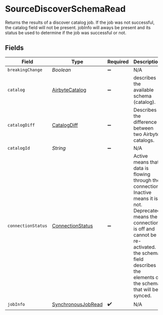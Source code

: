 # SourceDiscoverSchemaRead

Returns the results of a discover catalog job. If the job was not successful, the catalog field will not be present. jobInfo will aways be present and its status be used to determine if the job was successful or not.


## Fields

| Field                                                                                                                                                                                                                             | Type                                                                                                                                                                                                                              | Required                                                                                                                                                                                                                          | Description                                                                                                                                                                                                                       |
| --------------------------------------------------------------------------------------------------------------------------------------------------------------------------------------------------------------------------------- | --------------------------------------------------------------------------------------------------------------------------------------------------------------------------------------------------------------------------------- | --------------------------------------------------------------------------------------------------------------------------------------------------------------------------------------------------------------------------------- | --------------------------------------------------------------------------------------------------------------------------------------------------------------------------------------------------------------------------------- |
| `breakingChange`                                                                                                                                                                                                                  | *Boolean*                                                                                                                                                                                                                         | :heavy_minus_sign:                                                                                                                                                                                                                | N/A                                                                                                                                                                                                                               |
| `catalog`                                                                                                                                                                                                                         | [AirbyteCatalog](../../models/shared/AirbyteCatalog.md)                                                                                                                                                                           | :heavy_minus_sign:                                                                                                                                                                                                                | describes the available schema (catalog).                                                                                                                                                                                         |
| `catalogDiff`                                                                                                                                                                                                                     | [CatalogDiff](../../models/shared/CatalogDiff.md)                                                                                                                                                                                 | :heavy_minus_sign:                                                                                                                                                                                                                | Describes the difference between two Airbyte catalogs.                                                                                                                                                                            |
| `catalogId`                                                                                                                                                                                                                       | *String*                                                                                                                                                                                                                          | :heavy_minus_sign:                                                                                                                                                                                                                | N/A                                                                                                                                                                                                                               |
| `connectionStatus`                                                                                                                                                                                                                | [ConnectionStatus](../../models/shared/ConnectionStatus.md)                                                                                                                                                                       | :heavy_minus_sign:                                                                                                                                                                                                                | Active means that data is flowing through the connection. Inactive means it is not. Deprecated means the connection is off and cannot be re-activated. the schema field describes the elements of the schema that will be synced. |
| `jobInfo`                                                                                                                                                                                                                         | [SynchronousJobRead](../../models/shared/SynchronousJobRead.md)                                                                                                                                                                   | :heavy_check_mark:                                                                                                                                                                                                                | N/A                                                                                                                                                                                                                               |